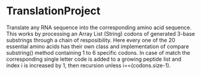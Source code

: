 # TranslationProject
Translate any RNA sequence into the corresponding amino acid sequence. 
This works by processing an Array List (String) codons of generated 3-base substrings through a chain of resposibility. Here every one of the 20 essential amino acids has their own class and implementation of compare substring() method containing 1 to  6 specific codons. In case of match the corresponding single letter code is added to a growing peptide list and index i is increased by 1, then recursion unless i==(codons.size-1).

